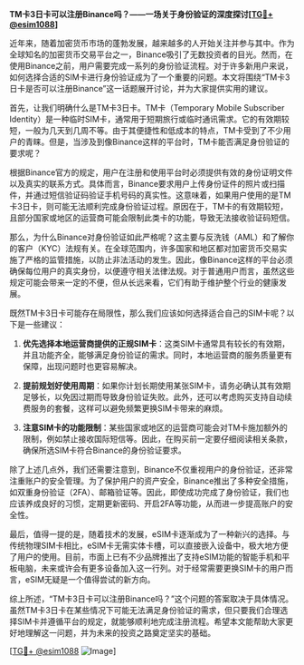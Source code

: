 **TM卡3日卡可以注册Binance吗？——一场关于身份验证的深度探讨[[TG💪+ @esim1088](https://t.me/s/esim1088)]**

近年来，随着加密货币市场的蓬勃发展，越来越多的人开始关注并参与其中。作为全球知名的加密货币交易平台之一，Binance吸引了无数投资者的目光。然而，在使用Binance之前，用户需要完成一系列的身份验证流程。对于许多新用户来说，如何选择合适的SIM卡进行身份验证成为了一个重要的问题。本文将围绕“TM卡3日卡是否可以注册Binance”这一话题展开讨论，并为大家提供实用的建议。

首先，让我们明确什么是TM卡3日卡。TM卡（Temporary Mobile Subscriber Identity）是一种临时SIM卡，通常用于短期旅行或临时通讯需求。它的有效期较短，一般为几天到几周不等。由于其便捷性和低成本的特点，TM卡受到了不少用户的青睐。但是，当涉及到像Binance这样的平台时，TM卡能否满足身份验证的要求呢？

根据Binance官方的规定，用户在注册和使用平台时必须提供有效的身份证明文件以及真实的联系方式。具体而言，Binance要求用户上传身份证件的照片或扫描件，并通过短信验证码验证手机号码的真实性。这意味着，如果用户使用的是TM卡3日卡，则可能无法顺利完成身份验证过程。原因在于，TM卡的有效期较短，且部分国家或地区的运营商可能会限制此类卡的功能，导致无法接收验证码短信。

那么，为什么Binance对身份验证如此严格呢？这主要与反洗钱（AML）和了解你的客户（KYC）法规有关。在全球范围内，许多国家和地区都对加密货币交易实施了严格的监管措施，以防止非法活动的发生。因此，像Binance这样的平台必须确保每位用户的真实身份，以便遵守相关法律法规。对于普通用户而言，虽然这些规定可能会带来一定的不便，但从长远来看，它们有助于维护整个行业的健康发展。

既然TM卡3日卡可能存在局限性，那么我们应该如何选择适合自己的SIM卡呢？以下是一些建议：

1. **优先选择本地运营商提供的正规SIM卡**：这类SIM卡通常具有较长的有效期，并且功能齐全，能够满足身份验证的需求。同时，本地运营商的服务质量更有保障，出现问题时也更容易解决。

2. **提前规划好使用周期**：如果你计划长期使用某张SIM卡，请务必确认其有效期足够长，以免因过期而导致身份验证失败。此外，还可以考虑购买支持自动续费服务的套餐，这样可以避免频繁更换SIM卡带来的麻烦。

3. **注意SIM卡的功能限制**：某些国家或地区的运营商可能会对TM卡施加额外的限制，例如禁止接收国际短信等。因此，在购买前一定要仔细阅读相关条款，确保所选SIM卡符合Binance的身份验证要求。

除了上述几点外，我们还需要注意到，Binance不仅重视用户的身份验证，还非常注重账户的安全管理。为了保护用户的资产安全，Binance推出了多种安全措施，如双重身份验证（2FA）、邮箱验证等。因此，即使成功完成了身份验证，我们也应该养成良好的习惯，定期更新密码、开启2FA等功能，从而进一步提高账户的安全性。

最后，值得一提的是，随着技术的发展，eSIM卡逐渐成为了一种新兴的选择。与传统物理SIM卡相比，eSIM卡无需实体卡槽，可以直接嵌入设备中，极大地方便了用户的使用。目前，市面上已有不少品牌推出了支持eSIM功能的智能手机和平板电脑，未来或许会有更多设备加入这一行列。对于经常需要更换SIM卡的用户而言，eSIM无疑是一个值得尝试的新方向。

综上所述，“TM卡3日卡可以注册Binance吗？”这个问题的答案取决于具体情况。虽然TM卡3日卡在某些情况下可能无法满足身份验证的需求，但只要我们合理选择SIM卡并遵循平台的规定，就能够顺利地完成注册流程。希望本文能帮助大家更好地理解这一问题，并为未来的投资之路奠定坚实的基础。

[[TG💪+ @esim1088](https://t.me/s/esim1088) ![Image](https://i.postimg.cc/4NQfJmqS/Snipaste-2025-05-13-00-14-12.png)]